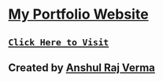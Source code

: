 # [My Portfolio Website](https://arv-anshul.github.io/portfolio-website-1/)

## [`Click Here to Visit`](https://arv-anshul.github.io/portfolio-website-1/)

## Created by [Anshul Raj Verma](https://github.com/arv-anshul/)
